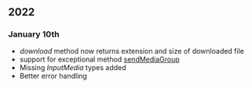 #

## 2022

### January 10th

+ _download_ method now returns extension and size of downloaded file
+ support for exceptional method [sendMediaGroup](https://github.com/botocrats/telegram/issues/1)
+ Missing _InputMedia_ types added
+ Better error handling
